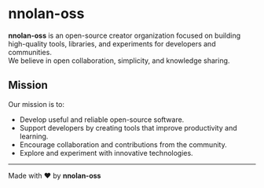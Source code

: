 # nnolan-oss

**nnolan-oss** is an open-source creator organization focused on building high-quality tools, libraries, and experiments for developers and communities.  
We believe in open collaboration, simplicity, and knowledge sharing.

## Mission
Our mission is to:
- Develop useful and reliable open-source software.  
- Support developers by creating tools that improve productivity and learning.  
- Encourage collaboration and contributions from the community.  
- Explore and experiment with innovative technologies.
---

Made with ❤️ by **nnolan-oss**
